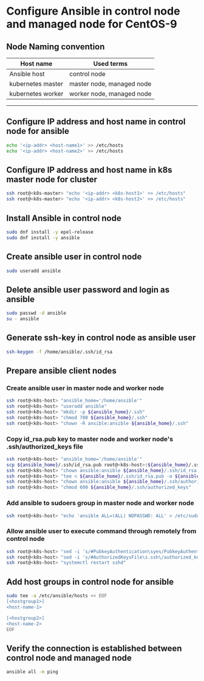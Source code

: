# Configure Ansible in control node and managed node for CentOS-9

## Node Naming convention

| Host name | Used terms |
|-----------|------------|
| Ansible host | control node |
| kubernetes master | master node, managed node |
| kubernetes worker | worker node, managed node |
-------------------------------------------------

## Configure IP address and host name in control node for ansible

```bash
echo '<ip-addr> <host-name1>' >> /etc/hosts
echo '<ip-addr> <host-name2>' >> /etc/hosts
```

## Configure IP address and host name in k8s master node for cluster

```bash
ssh root@<k8s-master> "echo '<ip-addr> <k8s-host1>' >> /etc/hosts"
ssh root@<k8s-master> "echo '<ip-addr> <k8s-host2>' >> /etc/hosts"
```

## Install Ansible in control node

```bash
sudo dnf install -y epel-release
sudo dnf install -y ansible
```

## Create ansible user in control node

```bash
sudo useradd ansible
```

## Delete ansible user password and login as ansible

```bash
sudo passwd -d ansible
su - ansible
```

## Generate ssh-key in control node as ansible user

```bash
ssh-keygen -f /home/ansible/.ssh/id_rsa
```

## Prepare ansible client nodes

### Create ansible user in master node and worker node

```bash
ssh root@<k8s-host> "ansible_home='/home/ansible'"
ssh root@<k8s-host> "useradd ansible"
ssh root@<k8s-host> "mkdir -p ${ansible_home}/.ssh"
ssh root@<k8s-host> "chmod 700 ${ansible_home}/.ssh"
ssh root@<k8s-host> "chown -R ansible:ansible ${ansible_home}/.ssh"
```

### Copy id_rsa.pub key to master node and worker node's .ssh/authorized_keys file

```bash
ssh root@<k8s-host> "ansible_home='/home/ansible'"
scp ${ansible_home}/.ssh/id_rsa.pub root@<k8s-host>:${ansible_home}/.ssh/id_rsa.pub
ssh root@<k8s-host> "chown ansible:ansible ${ansible_home}/.ssh/id_rsa.pub"
ssh root@<k8s-host> "tee < ${ansible_home}/.ssh/id_rsa.pub -a ${ansible_home}/.ssh/authorized_keys"
ssh root@<k8s-host> "chown ansible:ansible ${ansible_home}/.ssh/authorized_keys"
ssh root@<k8s-host> "chmod 600 ${ansible_home}/.ssh/authorized_keys"
```

### Add ansible to sudoers group in master node and worker node

```bash
ssh root@<k8s-host> "echo 'ansible ALL=(ALL) NOPASSWD: ALL' > /etc/sudoers.d/ansible"
```

### Allow ansible user to execute command through remotely from control node

```bash
ssh root@<k8s-host> "sed -i 's/#PubkeyAuthentication\syes/PubkeyAuthentication yes/' /etc/ssh/sshd_config"
ssh root@<k8s-host> "sed -i 's/#AuthorizedKeysFile\s.ssh\/authorized_keys/AuthorizedKeysFile .ssh\/authorized_keys/' /etc/ssh/sshd_config"
ssh root@<k8s-host> "systemctl restart sshd"
```

## Add host groups in control node for ansible

```bash
sudo tee -a /etc/ansible/hosts << EOF
[<hostgroup1>]
<host-name-1>

[<hostgroup2>]
<host-name-2>
EOF
```

## Verify the connection is established between control node and managed node

```bash
ansible all -m ping
```
